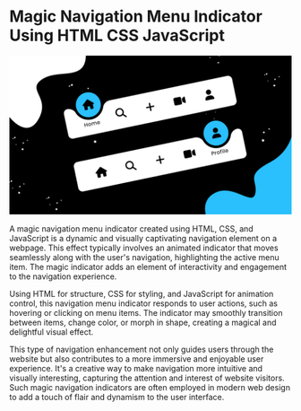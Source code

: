 # Magic Navigation Menu Indicator Using HTML CSS JavaScript

![Magic Navigation Menu Indicator](MagicNavigationMenu.png)

A magic navigation menu indicator created using HTML, CSS, and JavaScript is a dynamic and visually captivating navigation element on a webpage. This effect typically involves an animated indicator that moves seamlessly along with the user's navigation, highlighting the active menu item. The magic indicator adds an element of interactivity and engagement to the navigation experience.

Using HTML for structure, CSS for styling, and JavaScript for animation control, this navigation menu indicator responds to user actions, such as hovering or clicking on menu items. The indicator may smoothly transition between items, change color, or morph in shape, creating a magical and delightful visual effect.

This type of navigation enhancement not only guides users through the website but also contributes to a more immersive and enjoyable user experience. It's a creative way to make navigation more intuitive and visually interesting, capturing the attention and interest of website visitors. Such magic navigation indicators are often employed in modern web design to add a touch of flair and dynamism to the user interface.